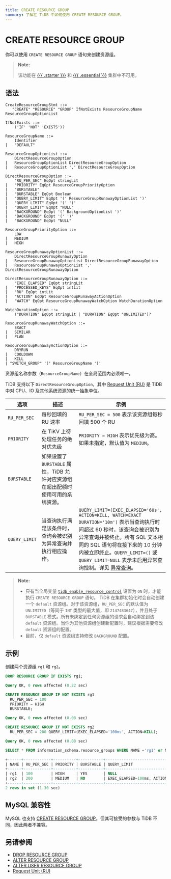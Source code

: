 ```yaml
---
title: CREATE RESOURCE GROUP
summary: 了解在 TiDB 中如何使用 CREATE RESOURCE GROUP。
---
```


# CREATE RESOURCE GROUP

你可以使用 `CREATE RESOURCE GROUP` 语句来创建资源组。

> **Note:**
>
> 该功能在 [{{{ .starter }}}](https://docs.pingcap.com/tidbcloud/select-cluster-tier#tidb-cloud-serverless) 和 [{{{ .essential }}}](https://docs.pingcap.com/tidbcloud/select-cluster-tier#essential) 集群中不可用。

## 语法

```ebnf+diagram
CreateResourceGroupStmt ::=
   "CREATE" "RESOURCE" "GROUP" IfNotExists ResourceGroupName ResourceGroupOptionList

IfNotExists ::=
    ('IF' 'NOT' 'EXISTS')?

ResourceGroupName ::=
    Identifier
|   "DEFAULT"

ResourceGroupOptionList ::=
    DirectResourceGroupOption
|   ResourceGroupOptionList DirectResourceGroupOption
|   ResourceGroupOptionList ',' DirectResourceGroupOption

DirectResourceGroupOption ::=
    "RU_PER_SEC" EqOpt stringLit
|   "PRIORITY" EqOpt ResourceGroupPriorityOption
|   "BURSTABLE"
|   "BURSTABLE" EqOpt Boolean
|   "QUERY_LIMIT" EqOpt '(' ResourceGroupRunawayOptionList ')'
|   "QUERY_LIMIT" EqOpt '(' ')'
|   "QUERY_LIMIT" EqOpt "NULL"
|   "BACKGROUND" EqOpt '(' BackgroundOptionList ')'
|   "BACKGROUND" EqOpt '(' ')'
|   "BACKGROUND" EqOpt "NULL"

ResourceGroupPriorityOption ::=
    LOW
|   MEDIUM
|   HIGH

ResourceGroupRunawayOptionList ::=
    DirectResourceGroupRunawayOption
|   ResourceGroupRunawayOptionList DirectResourceGroupRunawayOption
|   ResourceGroupRunawayOptionList ',' DirectResourceGroupRunawayOption

DirectResourceGroupRunawayOption ::=
    "EXEC_ELAPSED" EqOpt stringLit
|   "PROCESSED_KEYS" EqOpt intLit
|   "RU" EqOpt intLit
|   "ACTION" EqOpt ResourceGroupRunawayActionOption
|   "WATCH" EqOpt ResourceGroupRunawayWatchOption WatchDurationOption

WatchDurationOption ::=
    ("DURATION" EqOpt stringLit | "DURATION" EqOpt "UNLIMITED")?

ResourceGroupRunawayWatchOption ::=
    EXACT
|   SIMILAR
|   PLAN

ResourceGroupRunawayActionOption ::=
    DRYRUN
|   COOLDOWN
|   KILL
| "SWITCH_GROUP" '(' ResourceGroupName ')'
```

资源组名称参数（`ResourceGroupName`）在全局范围内必须唯一。

TiDB 支持以下 `DirectResourceGroupOption`，其中 [Request Unit (RU)](/tidb-resource-control-ru-groups.md#what-is-request-unit-ru) 是 TiDB 中对 CPU、IO 及其他系统资源的统一抽象单位。

| 选项           | 描述                                         | 示例                                                                                      |
|----------------|----------------------------------------------|-------------------------------------------------------------------------------------------|
| `RU_PER_SEC`   | 每秒回填的 RU 速率                           | `RU_PER_SEC = 500` 表示该资源组每秒回填 500 个 RU                                         |
| `PRIORITY`     | 在 TiKV 上待处理任务的绝对优先级             | `PRIORITY = HIGH` 表示优先级为高。如果未指定，默认值为 `MEDIUM`。                         |
| `BURSTABLE`    | 如果设置了 `BURSTABLE` 属性，TiDB 允许对应资源组在超出配额时使用可用的系统资源。 |
| `QUERY_LIMIT`  | 当查询执行满足该条件时，查询会被识别为异常查询并执行相应操作。 | `QUERY_LIMIT=(EXEC_ELAPSED='60s', ACTION=KILL, WATCH=EXACT DURATION='10m')` 表示当查询执行时间超过 60 秒时，该查询会被识别为异常查询并被终止。所有 SQL 文本相同的 SQL 语句将在接下来的 10 分钟内被立即终止。`QUERY_LIMIT=()` 或 `QUERY_LIMIT=NULL` 表示未启用异常查询控制。详见 [异常查询](/tidb-resource-control-runaway-queries.md)。 |

> **Note:**
>
> - 只有当全局变量 [`tidb_enable_resource_control`](/system-variables.md#tidb_enable_resource_control-new-in-v660) 设置为 `ON` 时，才能执行 `CREATE RESOURCE GROUP` 语句。
> TiDB 在集群初始化时会自动创建一个 `default` 资源组。对于该资源组，`RU_PER_SEC` 的默认值为 `UNLIMITED`（等同于 `INT` 类型的最大值，即 `2147483647`），并且处于 `BURSTABLE` 模式。所有未绑定到任何资源组的请求会自动绑定到该 `default` 资源组。当你为其他资源组创建新配置时，建议根据需要修改 `default` 资源组的配置。
> - 目前，仅 `default` 资源组支持修改 `BACKGROUND` 配置。

## 示例

创建两个资源组 `rg1` 和 `rg2`。

```sql
DROP RESOURCE GROUP IF EXISTS rg1;
```

```sql
Query OK, 0 rows affected (0.22 sec)
```

```sql
CREATE RESOURCE GROUP IF NOT EXISTS rg1
  RU_PER_SEC = 100
  PRIORITY = HIGH
  BURSTABLE;
```

```sql
Query OK, 0 rows affected (0.08 sec)
```

```sql
CREATE RESOURCE GROUP IF NOT EXISTS rg2
  RU_PER_SEC = 200 QUERY_LIMIT=(EXEC_ELAPSED='100ms', ACTION=KILL);
```

```sql
Query OK, 0 rows affected (0.08 sec)
```

```sql
SELECT * FROM information_schema.resource_groups WHERE NAME ='rg1' or NAME = 'rg2';
```

```sql
+------+------------+----------+-----------+---------------------------------+
| NAME | RU_PER_SEC | PRIORITY | BURSTABLE | QUERY_LIMIT                     |
+------+------------+----------+-----------+---------------------------------+
| rg1  | 100        | HIGH     | YES       | NULL                            |
| rg2  | 200        | MEDIUM   | NO        | EXEC_ELAPSED=100ms, ACTION=KILL |
+------+------------+----------+-----------+---------------------------------+
2 rows in set (1.30 sec)
```

## MySQL 兼容性

MySQL 也支持 [CREATE RESOURCE GROUP](https://dev.mysql.com/doc/refman/8.0/en/create-resource-group.html)。但其可接受的参数与 TiDB 不同，因此两者不兼容。

## 另请参阅

* [DROP RESOURCE GROUP](/sql-statements/sql-statement-drop-resource-group.md)
* [ALTER RESOURCE GROUP](/sql-statements/sql-statement-alter-resource-group.md)
* [ALTER USER RESOURCE GROUP](/sql-statements/sql-statement-alter-user.md#modify-the-resource-group-bound-to-the-user)
* [Request Unit (RU)](/tidb-resource-control-ru-groups.md#what-is-request-unit-ru)
